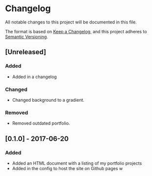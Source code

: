 # Changelog
All notable changes to this project will be documented in this file.

The format is based on [Keep a Changelog](https://keepachangelog.com/en/1.0.0/),
and this project adheres to [Semantic Versioning](https://semver.org/spec/v2.0.0.html).

## [Unreleased]

### Added
- Added in a changelog

### Changed
- Changed background to a gradient.

### Removed
 - Removed outdated portfolio.

## [0.1.0] - 2017-06-20

### Added
- Added an HTML document with a listing of my portfolio projects
- Added in the config to host the site on Github pages w